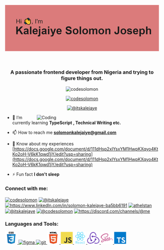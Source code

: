 <header> <img src="/header.png" alt="codesolomon"></header>

<h3 align="center">A passionate frontend developer from Nigeria and trying to figure things out.</h3>

<p align="center"> <img src="https://komarev.com/ghpvc/?username=codesolomon&label=Profile%20views&color=0e75b6&style=flat" alt="codesolomon" /> </p>

<p align="center"> <a href="https://github.com/ryo-ma/github-profile-trophy"><img src="https://github-profile-trophy.vercel.app/?username=codesolomon" alt="codesolomon" /></a> </p>

<p align="center"> <a href="https://twitter.com/@itskalejaye" target="blank"><img src="https://img.shields.io/twitter/follow/@itskalejaye?logo=twitter&style=for-the-badge" alt="@itskalejaye" /></a> </p>

<img align="right" alt="Coding" width="400" src="https://cdn.dribbble.com/users/2646423/screenshots/5507196/computer.gif" />


- 🌱 I’m currently learning **TypeScript , Technical Writing etc.**

- 📫 How to reach me **solomonkalejaiye@gmail.com**

- 📄 Know about my experiences [https://docs.google.com/document/d/111dHsp2xIYsxYM1HwpKXqyo4KtKo2oH-V6kK1qwd1jY/edit?usp=sharing](https://docs.google.com/document/d/111dHsp2xIYsxYM1HwpKXqyo4KtKo2oH-V6kK1qwd1jY/edit?usp=sharing)


- ⚡ Fun fact **I don't sleep**

<h3 align="left">Connect with me:</h3>
<p align="left">
<a href="https://codepen.io/codesolomon" target="blank"><img align="center" src="https://raw.githubusercontent.com/rahuldkjain/github-profile-readme-generator/master/src/images/icons/Social/codepen.svg" alt="codesolomon" height="30" width="40" /></a>
<a href="https://twitter.com/@itskalejaye" target="blank"><img align="center" src="https://raw.githubusercontent.com/rahuldkjain/github-profile-readme-generator/master/src/images/icons/Social/twitter.svg" alt="@itskalejaye" height="30" width="40" /></a>
<a href="https://linkedin.com/in/https://www.linkedln.com/in/solomon-kalejaye-ba5bb6191" target="blank"><img align="center" src="https://raw.githubusercontent.com/rahuldkjain/github-profile-readme-generator/master/src/images/icons/Social/linked-in-alt.svg" alt="https://www.linkedln.com/in/solomon-kalejaye-ba5bb6191" height="30" width="40" /></a>
<a href="https://codesandbox.com/athelstan" target="blank"><img align="center" src="https://raw.githubusercontent.com/rahuldkjain/github-profile-readme-generator/master/src/images/icons/Social/codesandbox.svg" alt="athelstan" height="30" width="40" /></a>
<a href="https://instagram.com/@itskalejaye" target="blank"><img align="center" src="https://raw.githubusercontent.com/rahuldkjain/github-profile-readme-generator/master/src/images/icons/Social/instagram.svg" alt="@itskalejaye" height="30" width="40" /></a>
<a href="https://hashnode.com/@codesolomon" target="blank"><img align="center" src="https://raw.githubusercontent.com/rahuldkjain/github-profile-readme-generator/master/src/images/icons/Social/hashnode.svg" alt="@codesolomon" height="30" width="40" /></a>
<a href="https://discord.gg/https://discord.com/channels/@me" target="blank"><img align="center" src="https://raw.githubusercontent.com/rahuldkjain/github-profile-readme-generator/master/src/images/icons/Social/discord.svg" alt="https://discord.com/channels/@me" height="30" width="40" /></a>
</p>

<h3 align="left">Languages and Tools:</h3>
<p align="left"> <a href="https://www.w3schools.com/css/" target="_blank" rel="noreferrer"> <img src="https://raw.githubusercontent.com/devicons/devicon/master/icons/css3/css3-original-wordmark.svg" alt="css3" width="40" height="40"/> </a> <a href="https://www.figma.com/" target="_blank" rel="noreferrer"> <img src="https://www.vectorlogo.zone/logos/figma/figma-icon.svg" alt="figma" width="40" height="40"/> </a> <a href="https://git-scm.com/" target="_blank" rel="noreferrer"> <img src="https://www.vectorlogo.zone/logos/git-scm/git-scm-icon.svg" alt="git" width="40" height="40"/> </a> <a href="https://www.w3.org/html/" target="_blank" rel="noreferrer"> <img src="https://raw.githubusercontent.com/devicons/devicon/master/icons/html5/html5-original-wordmark.svg" alt="html5" width="40" height="40"/> </a> <a href="https://developer.mozilla.org/en-US/docs/Web/JavaScript" target="_blank" rel="noreferrer"> <img src="https://raw.githubusercontent.com/devicons/devicon/master/icons/javascript/javascript-original.svg" alt="javascript" width="40" height="40"/> </a> <a href="https://reactjs.org/" target="_blank" rel="noreferrer"> <img src="https://raw.githubusercontent.com/devicons/devicon/master/icons/react/react-original-wordmark.svg" alt="react" width="40" height="40"/> </a> <a href="https://redux.js.org" target="_blank" rel="noreferrer"> <img src="https://raw.githubusercontent.com/devicons/devicon/master/icons/redux/redux-original.svg" alt="redux" width="40" height="40"/> </a> <a href="https://sass-lang.com" target="_blank" rel="noreferrer"> <img src="https://raw.githubusercontent.com/devicons/devicon/master/icons/sass/sass-original.svg" alt="sass" width="40" height="40"/> </a> <a href="https://www.typescriptlang.org/" target="_blank" rel="noreferrer"> <img src="https://raw.githubusercontent.com/devicons/devicon/master/icons/typescript/typescript-original.svg" alt="typescript" width="40" height="40"/> </a> </p>



<!-- <p>&nbsp;<img align="right" src="https://github-readme-stats.vercel.app/api?username=codesolomon&show_icons=true&locale=en" alt="codesolomon" /></p> -->


